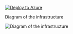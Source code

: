 [![Deploy to Azure](https://aka.ms/deploytoazurebutton)](https://portal.azure.com/#create/Microsoft.Template/uri/https%3A%2F%2Fraw.githubusercontent.com%2FDWBatmanPS%2FBicep_Deployment%2FLab_Deployments%2Fmain%2Fappgw_draining%2Fsrc%2Fmain.json)


Diagram of the infrastructure

![Diagram of the infrastructure](diagram.drawio.png)
